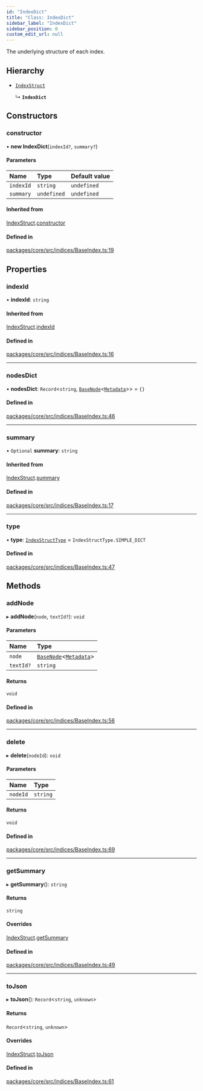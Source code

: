 ```yaml
---
id: "IndexDict"
title: "Class: IndexDict"
sidebar_label: "IndexDict"
sidebar_position: 0
custom_edit_url: null
---
```


The underlying structure of each index.

## Hierarchy

- [`IndexStruct`](IndexStruct.md)

  ↳ **`IndexDict`**

## Constructors

### constructor

• **new IndexDict**(`indexId?`, `summary?`)

#### Parameters

| Name      | Type        | Default value |
| :-------- | :---------- | :------------ |
| `indexId` | `string`    | `undefined`   |
| `summary` | `undefined` | `undefined`   |

#### Inherited from

[IndexStruct](IndexStruct.md).[constructor](IndexStruct.md#constructor)

#### Defined in

[packages/core/src/indices/BaseIndex.ts:19](https://github.com/run-llama/LlamaIndexTS/blob/d613bbd/packages/core/src/indices/BaseIndex.ts#L19)

## Properties

### indexId

• **indexId**: `string`

#### Inherited from

[IndexStruct](IndexStruct.md).[indexId](IndexStruct.md#indexid)

#### Defined in

[packages/core/src/indices/BaseIndex.ts:16](https://github.com/run-llama/LlamaIndexTS/blob/d613bbd/packages/core/src/indices/BaseIndex.ts#L16)

---

### nodesDict

• **nodesDict**: `Record`<`string`, [`BaseNode`](BaseNode.md)<[`Metadata`](../#metadata)\>\> = `{}`

#### Defined in

[packages/core/src/indices/BaseIndex.ts:46](https://github.com/run-llama/LlamaIndexTS/blob/d613bbd/packages/core/src/indices/BaseIndex.ts#L46)

---

### summary

• `Optional` **summary**: `string`

#### Inherited from

[IndexStruct](IndexStruct.md).[summary](IndexStruct.md#summary)

#### Defined in

[packages/core/src/indices/BaseIndex.ts:17](https://github.com/run-llama/LlamaIndexTS/blob/d613bbd/packages/core/src/indices/BaseIndex.ts#L17)

---

### type

• **type**: [`IndexStructType`](../enums/IndexStructType.md) = `IndexStructType.SIMPLE_DICT`

#### Defined in

[packages/core/src/indices/BaseIndex.ts:47](https://github.com/run-llama/LlamaIndexTS/blob/d613bbd/packages/core/src/indices/BaseIndex.ts#L47)

## Methods

### addNode

▸ **addNode**(`node`, `textId?`): `void`

#### Parameters

| Name      | Type                                                   |
| :-------- | :----------------------------------------------------- |
| `node`    | [`BaseNode`](BaseNode.md)<[`Metadata`](../#metadata)\> |
| `textId?` | `string`                                               |

#### Returns

`void`

#### Defined in

[packages/core/src/indices/BaseIndex.ts:56](https://github.com/run-llama/LlamaIndexTS/blob/d613bbd/packages/core/src/indices/BaseIndex.ts#L56)

---

### delete

▸ **delete**(`nodeId`): `void`

#### Parameters

| Name     | Type     |
| :------- | :------- |
| `nodeId` | `string` |

#### Returns

`void`

#### Defined in

[packages/core/src/indices/BaseIndex.ts:69](https://github.com/run-llama/LlamaIndexTS/blob/d613bbd/packages/core/src/indices/BaseIndex.ts#L69)

---

### getSummary

▸ **getSummary**(): `string`

#### Returns

`string`

#### Overrides

[IndexStruct](IndexStruct.md).[getSummary](IndexStruct.md#getsummary)

#### Defined in

[packages/core/src/indices/BaseIndex.ts:49](https://github.com/run-llama/LlamaIndexTS/blob/d613bbd/packages/core/src/indices/BaseIndex.ts#L49)

---

### toJson

▸ **toJson**(): `Record`<`string`, `unknown`\>

#### Returns

`Record`<`string`, `unknown`\>

#### Overrides

[IndexStruct](IndexStruct.md).[toJson](IndexStruct.md#tojson)

#### Defined in

[packages/core/src/indices/BaseIndex.ts:61](https://github.com/run-llama/LlamaIndexTS/blob/d613bbd/packages/core/src/indices/BaseIndex.ts#L61)
